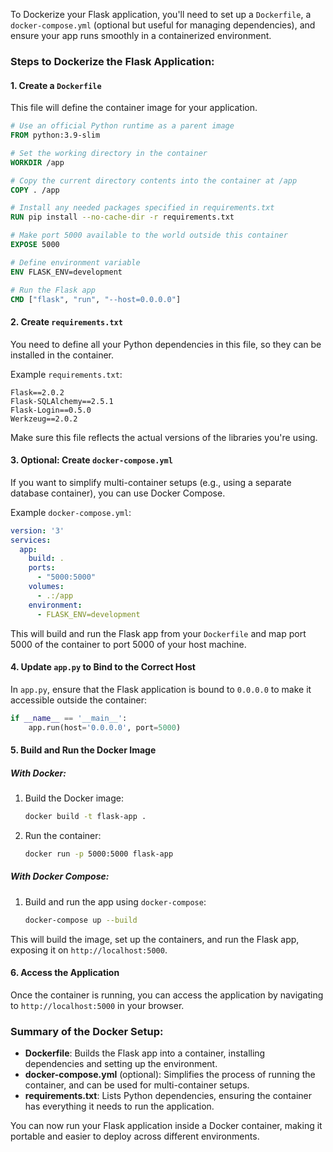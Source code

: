 To Dockerize your Flask application, you'll need to set up a `Dockerfile`, a `docker-compose.yml` (optional but useful for managing dependencies), and ensure your app runs smoothly in a containerized environment.

### Steps to Dockerize the Flask Application:

#### 1. Create a `Dockerfile`
This file will define the container image for your application.

```Dockerfile
# Use an official Python runtime as a parent image
FROM python:3.9-slim

# Set the working directory in the container
WORKDIR /app

# Copy the current directory contents into the container at /app
COPY . /app

# Install any needed packages specified in requirements.txt
RUN pip install --no-cache-dir -r requirements.txt

# Make port 5000 available to the world outside this container
EXPOSE 5000

# Define environment variable
ENV FLASK_ENV=development

# Run the Flask app
CMD ["flask", "run", "--host=0.0.0.0"]
```

#### 2. Create `requirements.txt`
You need to define all your Python dependencies in this file, so they can be installed in the container.

Example `requirements.txt`:
```
Flask==2.0.2
Flask-SQLAlchemy==2.5.1
Flask-Login==0.5.0
Werkzeug==2.0.2
```

Make sure this file reflects the actual versions of the libraries you're using.

#### 3. Optional: Create `docker-compose.yml`
If you want to simplify multi-container setups (e.g., using a separate database container), you can use Docker Compose.

Example `docker-compose.yml`:
```yaml
version: '3'
services:
  app:
    build: .
    ports:
      - "5000:5000"
    volumes:
      - .:/app
    environment:
      - FLASK_ENV=development
```

This will build and run the Flask app from your `Dockerfile` and map port 5000 of the container to port 5000 of your host machine.

#### 4. Update `app.py` to Bind to the Correct Host
In `app.py`, ensure that the Flask application is bound to `0.0.0.0` to make it accessible outside the container:
```python
if __name__ == '__main__':
    app.run(host='0.0.0.0', port=5000)
```

#### 5. Build and Run the Docker Image

##### With Docker:
1. Build the Docker image:
   ```bash
   docker build -t flask-app .
   ```
   
2. Run the container:
   ```bash
   docker run -p 5000:5000 flask-app
   ```

##### With Docker Compose:
1. Build and run the app using `docker-compose`:
   ```bash
   docker-compose up --build
   ```

This will build the image, set up the containers, and run the Flask app, exposing it on `http://localhost:5000`.

#### 6. Access the Application
Once the container is running, you can access the application by navigating to `http://localhost:5000` in your browser.

### Summary of the Docker Setup:
- **Dockerfile**: Builds the Flask app into a container, installing dependencies and setting up the environment.
- **docker-compose.yml** (optional): Simplifies the process of running the container, and can be used for multi-container setups.
- **requirements.txt**: Lists Python dependencies, ensuring the container has everything it needs to run the application.

You can now run your Flask application inside a Docker container, making it portable and easier to deploy across different environments.
